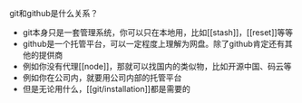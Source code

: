 git和github是什么关系？
- git本身只是一套管理系统，你可以只在本地用，比如[[stash]]，[[reset]]等等
- github是一个托管平台，可以一定程度上理解为网盘。除了github肯定还有其他的提供商
- 例如你没有代理[[node]]，那就可以找国内的类似物，比如开源中国、码云等
- 例如你在公司内，就要用公司内部的托管平台
- 但是无论用什么，[[git/installation]]都是需要的